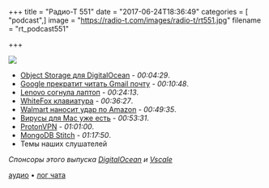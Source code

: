 +++
title = "Радио-Т 551"
date = "2017-06-24T18:36:49"
categories = [ "podcast",]
image = "https://radio-t.com/images/radio-t/rt551.jpg"
filename = "rt_podcast551"

+++

![](https://radio-t.com/images/radio-t/rt551.jpg)

- [Object Storage для DigitalOcean](https://www.digitalocean.com/products/storage/object-storage/) - *00:04:29*.
- [Google прекратит читать Gmail почту](https://techcrunch.com/2017/06/23/google-has-all-the-data-it-needs-will-stop-scanning-gmail-inboxes/) - *00:10:48*.
- [Lenovo согнула лаптоп](http://mashable.com/2017/06/20/lenovo-folding-laptop-concept/) - *00:24:13*.
- [WhiteFox клавиатура](https://www.kickstarter.com/projects/lekashman/whitefox-mechanical-keyboard) - *00:36:27*.
- [Walmart наносит удар по Amazon](http://www.businessinsider.com/walmart-tells-its-tech-providers-to-stop-using-amazon-services-2017-6) - *00:49:35*.
- [Вирусы для Mac уже есть](http://bgr.com/2017/06/23/mac-malware-increase-2017/) - *00:53:31*.
- [ProtonVPN](https://protonvpn.com/blog/free-vpn-service-launch/) - *01:01:00*.
- [MongoDB Stitch](https://thenextweb.com/dd/2017/06/20/mongodb-launches-stitch-put-rad-non-relational-databases/) - *01:17:50*.
- Темы наших слушателей

*Спонсоры этого выпуска [DigitalOcean](https://do.co/radiot) и [Vscale](http://bit.ly/radio-t_vscale)*

[аудио](https://cdn.radio-t.com/rt_podcast551.mp3) • [лог чата](http://chat.radio-t.com/logs/radio-t-551.html)
<audio src="https://cdn.radio-t.com/rt_podcast551.mp3" preload="none"></audio>
